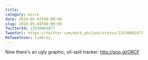 ```yaml
---
title: 
category: micro
date: 2010-05-03T00:00:00
slug: 2010-05-03T00:00:00
TwitterId: 13330862877
TweetUrl: https://twitter.com/mark_philpot/status/13330862877
ReTweetUser: timbray
---
```


<i class="fa fa-retweet" aria-hidden="true"></i> Now there's an ugly graphic; oil-spill tracker: http://goo.gl/ORCF